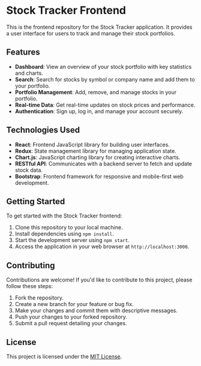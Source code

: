 # Stock Tracker Frontend

This is the frontend repository for the Stock Tracker application. It provides a user interface for users to track and manage their stock portfolios.

## Features

- **Dashboard**: View an overview of your stock portfolio with key statistics and charts.
- **Search**: Search for stocks by symbol or company name and add them to your portfolio.
- **Portfolio Management**: Add, remove, and manage stocks in your portfolio.
- **Real-time Data**: Get real-time updates on stock prices and performance.
- **Authentication**: Sign up, log in, and manage your account securely.

## Technologies Used

- **React**: Frontend JavaScript library for building user interfaces.
- **Redux**: State management library for managing application state.
- **Chart.js**: JavaScript charting library for creating interactive charts.
- **RESTful API**: Communicates with a backend server to fetch and update stock data.
- **Bootstrap**: Frontend framework for responsive and mobile-first web development.

## Getting Started

To get started with the Stock Tracker frontend:

1. Clone this repository to your local machine.
2. Install dependencies using `npm install`.
3. Start the development server using `npm start`.
4. Access the application in your web browser at `http://localhost:3000`.

## Contributing

Contributions are welcome! If you'd like to contribute to this project, please follow these steps:

1. Fork the repository.
2. Create a new branch for your feature or bug fix.
3. Make your changes and commit them with descriptive messages.
4. Push your changes to your forked repository.
5. Submit a pull request detailing your changes.

## License

This project is licensed under the [MIT License](LICENSE).

